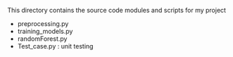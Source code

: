 This directory contains the source code modules and scripts for my project
   - preprocessing.py
   - training_models.py
   - randomForest.py
   - Test_case.py : unit testing

